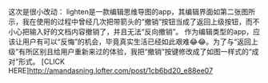 这次是很小改动：
lighten是一款编辑思维导图的app，其编辑界面如第二张图所示，我在使用的过程中曾经几次把带箭头的“撤销”按钮当成了返回上级按钮，而不小心把输入好的文档内容撤销了，并且无法“反向撤销”。
作为编辑类型的app，应该让用户有可以“反悔”的机会，毕竟真实生活已经如此艰难😂😂。为了与“返回上级”有所区别且给用户重新来过的体验，我把“撤销”按键修改成了如图一样式的“成对”形式。
[CLICK HERE]http://amandasning.lofter.com/post/1cb6bd20_e88ee07
